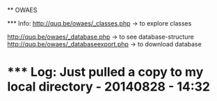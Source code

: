 ** OWAES

*** Info: 
http://quq.be/owaes/_classes.php -> to explore classes

http://quq.be/owaes/_database.php -> to see database-structure
http://quq.be/owaes/_databaseexport.php -> to download database

*** Log: 
Just pulled a copy to my local directory - 20140828 - 14:32
=======
